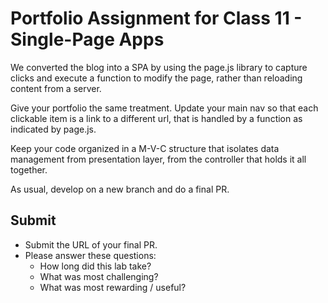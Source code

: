 # Portfolio Assignment for Class 11 - Single-Page Apps

We converted the blog into a SPA by using the page.js library to capture clicks and execute a function to modify the page, rather than reloading content from a server.

Give your portfolio the same treatment. Update your main nav so that each clickable item is a link to a different url, that is handled by a function as indicated by page.js.

Keep your code organized in a M-V-C structure that isolates data management from presentation layer, from the controller that holds it all together. 

As usual, develop on a new branch and do a final PR.

## Submit
- Submit the URL of your final PR.
- Please answer these questions:
  - How long did this lab take?
  - What was most challenging?
  - What was most rewarding / useful?
